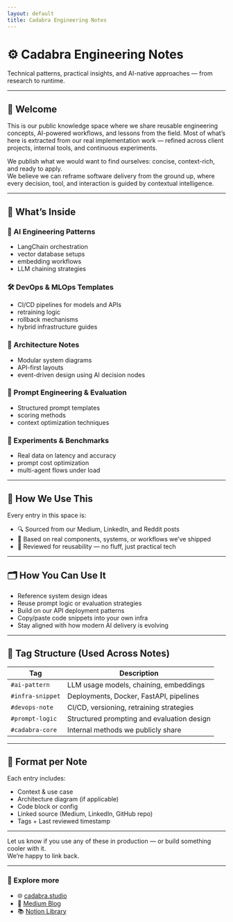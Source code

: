 ```yaml
---
layout: default
title: Cadabra Engineering Notes
---
```


# ⚙️ Cadabra Engineering Notes

Technical patterns, practical insights, and AI-native approaches — from research to runtime.

---

## 👋 Welcome

This is our public knowledge space where we share reusable engineering concepts, AI-powered workflows, and lessons from the field.
Most of what’s here is extracted from our real implementation work — refined across client projects, internal tools, and continuous experiments.

We publish what we would want to find ourselves: concise, context-rich, and ready to apply.  
We believe we can reframe software delivery from the ground up, where every decision, tool, and interaction is guided by contextual intelligence.

---

## 📐 What’s Inside

### 🧠 AI Engineering Patterns
- LangChain orchestration  
- vector database setups  
- embedding workflows  
- LLM chaining strategies

### 🛠️ DevOps & MLOps Templates
- CI/CD pipelines for models and APIs  
- retraining logic  
- rollback mechanisms  
- hybrid infrastructure guides

### 🧩 Architecture Notes
- Modular system diagrams  
- API-first layouts  
- event-driven design using AI decision nodes

### 🎯 Prompt Engineering & Evaluation
- Structured prompt templates  
- scoring methods  
- context optimization techniques

### 🧪 Experiments & Benchmarks
- Real data on latency and accuracy  
- prompt cost optimization  
- multi-agent flows under load

---

## 🧭 How We Use This

Every entry in this space is:
- 🔍 Sourced from our Medium, LinkedIn, and Reddit posts  
- 🧱 Based on real components, systems, or workflows we’ve shipped  
- 🧾 Reviewed for reusability — no fluff, just practical tech

---

## 🗂️ How You Can Use It

- Reference system design ideas  
- Reuse prompt logic or evaluation strategies  
- Build on our API deployment patterns  
- Copy/paste code snippets into your own infra  
- Stay aligned with how modern AI delivery is evolving

---

## 📎 Tag Structure (Used Across Notes)

| Tag             | Description                                     |
|------------------|-------------------------------------------------|
| `#ai-pattern`     | LLM usage models, chaining, embeddings          |
| `#infra-snippet`  | Deployments, Docker, FastAPI, pipelines         |
| `#devops-note`    | CI/CD, versioning, retraining strategies        |
| `#prompt-logic`   | Structured prompting and evaluation design      |
| `#cadabra-core`   | Internal methods we publicly share              |

---

## 🧱 Format per Note

Each entry includes:
- Context & use case  
- Architecture diagram (if applicable)  
- Code block or config  
- Linked source (Medium, LinkedIn, GitHub repo)  
- Tags + Last reviewed timestamp

---

Let us know if you use any of these in production — or build something cooler with it.  
We’re happy to link back.

---

### 🔗 Explore more

- 🌐 [cadabra.studio](https://cadabra.studio/)
- 📰 [Medium Blog](https://cadabrastudio.medium.com/)
- 📚 [Notion Library](https://classy-sugar-6ff.notion.site/Cadabra-Insights-Applied-Intelligence-in-Practice-1f29b3e9140380749410ec1c04b383f2?pvs=4)

<!-- force rebuild -->
